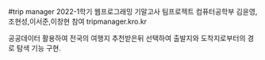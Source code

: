 #trip manager
2022-1학기 웹프로그래밍 기말고사 팀프로젝트
컴퓨터공학부 김윤영,조현성,이서준,이창현 참여
tripmanager.kro.kr

공공데이터 활용하여 전국의 여행지 추천받은뒤 선택하여 출발지와 도착지로부터의 경로 탐색 기능 구현.
